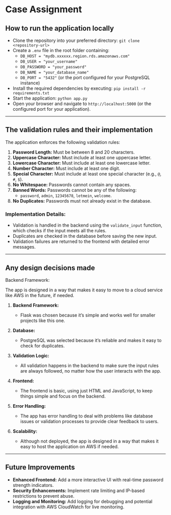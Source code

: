 # Case Assignment

## How to run the application locally
- Clone the repository into your preferred directory: `git clone <repository-url>`
- Create a `.env` file in the root folder containing:
    - `DB_HOST = "mydb.xxxxxx.region.rds.amazonaws.com"`
    - `DB_USER = "your_username"`
    - `DB_PASSWORD = "your_password"`
    - `DB_NAME = "your_database_name"`
    - `DB_PORT = "5432"` (or the port configured for your PostgreSQL instance)
- Install the required dependencies by executing: `pip install -r requirements.txt`
- Start the application: `python app.py`
- Open your browser and navigate to `http://localhost:5000` (or the configured port for your application).

---

## The validation rules and their implementation
The application enforces the following validation rules:
1. **Password Length:** Must be between 8 and 20 characters.
2. **Uppercase Character:** Must include at least one uppercase letter.
3. **Lowercase Character:** Must include at least one lowercase letter.
4. **Number Character:** Must include at least one digit.
5. **Special Character:** Must include at least one special character (e.g., `@`, `#`, `$`).
6. **No Whitespace:** Passwords cannot contain any spaces.
7. **Banned Words:** Passwords cannot be any of the following:
   - `password`, `admin`, `12345678`, `letmein`, `welcome`.
8. **No Duplicates:** Passwords must not already exist in the database.

### **Implementation Details:**

- Validation is handled in the backend using the `validate_input` function, which checks if the input meets all the rules.
- Duplicates are checked in the database before saving the new input.
- Validation failures are returned to the frontend with detailed error messages.

---

## Any design decisions made


Backend Framework:



The app is designed in a way that makes it easy to move to a cloud service like AWS in the future, if needed.

1. **Backend Framework:** 
   - Flask was chosen because it’s simple and works well for smaller projects like this one.

2. **Database:** 
   - PostgreSQL was selected because it’s reliable and makes it easy to check for duplicates.

3. **Validation Logic:**
   - All validation happens in the backend to make sure the input rules are always followed, no matter how the user interacts with the app.

4. **Frontend:**
   - The frontend is basic, using just HTML and JavaScript, to keep things simple and focus on the backend.

5. **Error Handling:**
   - The app has error handling to deal with problems like database issues or validation processes to provide clear feedback to users.

6. **Scalability:**
   - Although not deployed, the app is designed in a way that makes it easy to host the application on AWS if needed.

---

## Future Improvements
- **Enhanced Frontend:** Add a more interactive UI with real-time password strength indicators.
- **Security Enhancements:** Implement rate limiting and IP-based restrictions to prevent abuse.
- **Logging and Monitoring:** Add logging for debugging and potential integration with AWS CloudWatch for live monitoring.

